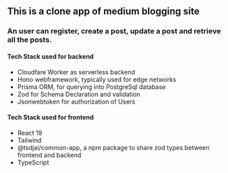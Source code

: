 ## This is a clone app of medium blogging site
### An user can register, create a post, update a post and retrieve all the posts.

#### Tech Stack used for backend

 - Cloudfare Worker as serverless backend
 - Hono webframework, typically used for edge networks
 - Prisma ORM, for querying into PostgreSql database
 - Zod for Schema Declaration and validation
 - Jsonwebtoken for authorization of Users

#### Tech Stack used for frontend

 - React 19 
 - Tailwind
 - @tsdjai/common-app, a npm package to share zod types between frontend and backend 
 - TypeScript
